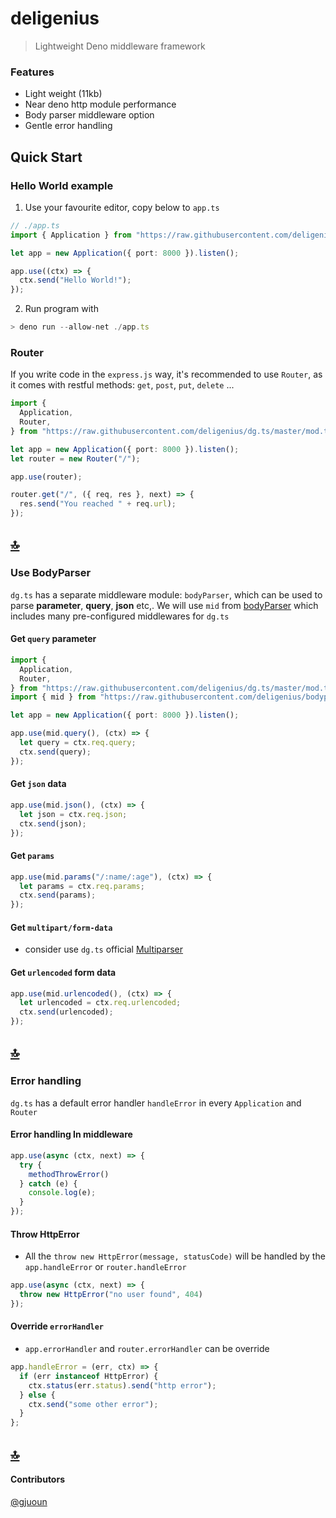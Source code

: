 ﻿# deligenius


> Lightweight Deno middleware framework

### Features

- Light weight (11kb)
- Near deno http module performance
- Body parser middleware option
- Gentle error handling

## Quick Start

### Hello World example

1. Use your favourite editor, copy below to `app.ts`

```ts
// ./app.ts
import { Application } from "https://raw.githubusercontent.com/deligenius/dg.ts/master/mod.ts";

let app = new Application({ port: 8000 }).listen();

app.use((ctx) => {
  ctx.send("Hello World!");
});
```

2. Run program with

```ts
> deno run --allow-net ./app.ts
```

### Router


If you write code in the `express.js` way, it's recommended to use `Router`, as it comes with restful methods: `get`, `post`, `put`, `delete` ...

```ts
import {
  Application,
  Router,
} from "https://raw.githubusercontent.com/deligenius/dg.ts/master/mod.ts";

let app = new Application({ port: 8000 }).listen();
let router = new Router("/");

app.use(router);

router.get("/", ({ req, res }, next) => {
  res.send("You reached " + req.url);
});
```
## [🔝](#features)

### Use BodyParser



`dg.ts` has a separate middleware module: `bodyParser`, which can be used to parse **parameter**, **query**, **json** etc,.
We will use `mid` from [bodyParser](https://github.com/deligenius/bodyparser) which includes many pre-configured middlewares for `dg.ts`

#### Get `query` parameter

```ts
import {
  Application,
  Router,
} from "https://raw.githubusercontent.com/deligenius/dg.ts/master/mod.ts";
import { mid } from "https://raw.githubusercontent.com/deligenius/bodyparser/master/mod.ts";

let app = new Application({ port: 8000 }).listen();

app.use(mid.query(), (ctx) => {
  let query = ctx.req.query;
  ctx.send(query);
});
```

#### Get `json` data

```ts
app.use(mid.json(), (ctx) => {
  let json = ctx.req.json;
  ctx.send(json);
});
```

#### Get `params`

```ts
app.use(mid.params("/:name/:age"), (ctx) => {
  let params = ctx.req.params;
  ctx.send(params);
});
```

#### Get `multipart/form-data`

  - consider use `dg.ts` official [Multiparser](https://github.com/deligenius/multiparser)

#### Get `urlencoded` form data

```ts
app.use(mid.urlencoded(), (ctx) => {
  let urlencoded = ctx.req.urlencoded;
  ctx.send(urlencoded);
});
```
## [🔝](#features)


### Error handling



`dg.ts` has a default error handler `handleError` in every ```Application``` and ```Router```

#### Error handling In middleware
```ts
app.use(async (ctx, next) => {
  try {
    methodThrowError()
  } catch (e) {
    console.log(e);
  }
});
```
#### Throw **HttpError**
  - All the ```throw new HttpError(message, statusCode)``` will be handled by the ```app.handleError``` or ```router.handleError```
```ts
app.use(async (ctx, next) => {
  throw new HttpError("no user found", 404)
});
```

#### Override ```errorHandler```
  - ```app.errorHandler``` and ```router.errorHandler``` can be override
```ts
app.handleError = (err, ctx) => {
  if (err instanceof HttpError) {
    ctx.status(err.status).send("http error");
  } else {
    ctx.send("some other error");
  }
};
```
## [🔝](#features)

#### Contributors
[@gjuoun](https://github.com/gjuoun)
